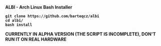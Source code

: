 <b> ALBI - Arch Linux Bash Installer <b/>

```pacman -Syy git
git clone https://github.com/barteqcz/albi
cd albi/
bash install
```
CURRENTLY IN ALPHA VERSION (THE SCRIPT IS INCOMPLETE), DON'T RUN IT ON REAL HARDWARE
